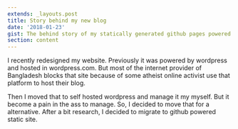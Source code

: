 ```yaml
---
extends: _layouts.post
title: Story behind my new blog
date: '2018-01-23'
gist: The behind story of my statically generated github pages powered blog.
section: content
---
```


I recently redesigned my website. Previously it was powered by wordpress and hosted in wordpress.com. But most of the internet provider of Bangladesh blocks that site because of some atheist online activist use that platform to host their blog.

Then I moved that to self hosted wordpress and manage it my myself. But it become a pain in the ass to manage. So, I decided to move that for a alternative. After a bit research, I decided to migrate to github powered static site.
